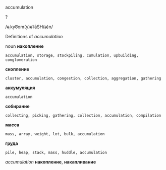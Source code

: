 accumulation

?

/əˌkyo͞om(y)əˈlāSH(ə)n/

Definitions of _accumulation_

noun
**накопление**

    accumulation, storage, stockpiling, cumulation, upbuilding, conglomeration
**скопление**

    cluster, accumulation, congestion, collection, aggregation, gathering
**аккумуляция**

    accumulation
**собирание**

    collecting, picking, gathering, collection, accumulation, compilation
**масса**

    mass, array, weight, lot, bulk, accumulation
**груда**

    pile, heap, stack, mass, huddle, accumulation

_accumulation_
**накопление**, **накапливание**